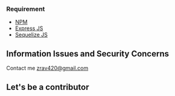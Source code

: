 ### Requirement

- [NPM](https://www.npmjs.com/)
- [Express JS](https://expressjs.com/)
- [Sequelize JS](sequelizejs.com)

## Information Issues and Security Concerns
Contact me zrav420@gmail.com

## Let's be a contributor